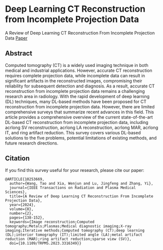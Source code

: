 # Deep Learning CT Reconstruction from Incomplete Projection Data
A Review of Deep Learning CT Reconstruction From Incomplete Projection Data
[Paper](https://ieeexplore.ieee.org/abstract/document/10253669)
## Abstract
Computed tomography (CT) is a widely used imaging technique in both medical and industrial applications. However, accurate CT reconstruction requires complete projection data, while incomplete data can result in significant artifacts in the reconstructed images, compromising their reliability for subsequent detection and diagnosis. As a result, accurate CT reconstruction from incomplete projection data remains a challenging research area in radiology. With the rapid development of deep learning (DL) techniques, many DL-based methods have been proposed for CT reconstruction from incomplete projection data. However, there are limited comprehensive surveys that summarize recent advances in this field. This article provides a comprehensive overview of the current state-of-the-art DL-based CT reconstruction from incomplete projection data, including acrlong SV reconstruction, acrlong LA reconstruction, acrlong MAR, acrlong IT, and ring artifact reduction. This survey covers various DL-based solutions to the five problems, potential limitations of existing methods, and future research directions.

## Citation
If you find this survey useful for your research, please cite our paper:
```
@ARTICLE{10253669,
  author={Wang, Tao and Xia, Wenjun and Lu, Jingfeng and Zhang, Yi},
  journal={IEEE Transactions on Radiation and Plasma Medical Sciences}, 
  title={A Review of Deep Learning CT Reconstruction From Incomplete Projection Data}, 
  year={2024},
  volume={8},
  number={2},
  pages={138-152},
  keywords={Image reconstruction;Computed tomography;Metals;Plasmas;Medical diagnostic imaging;X-ray imaging;Iterative methods;Computed tomography (CT);deep learning (DL);interior tomography (IT);limited angle (LA);metal artifact reduction (MAR);ring artifact reduction;sparse view (SV)},
  doi={10.1109/TRPMS.2023.3316349}}

```
